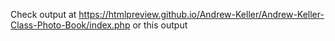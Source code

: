 Check output at https://htmlpreview.github.io/Andrew-Keller/Andrew-Keller-Class-Photo-Book/index.php
or this output 
